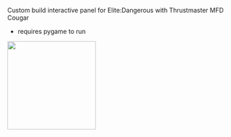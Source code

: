 Custom build interactive panel for Elite:Dangerous with Thrustmaster MFD Cougar
- requires pygame to run

<img src="http://www.thrustmaster.com/sites/default/files/imagecache/media_large/product/168_medium.jpg" height="200"></img>
